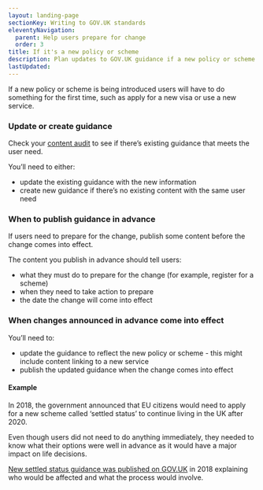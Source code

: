 ```yaml
---
layout: landing-page
sectionKey: Writing to GOV.UK standards
eleventyNavigation:
  parent: Help users prepare for change
  order: 3
title: If it's a new policy or scheme
description: Plan updates to GOV.UK guidance if a new policy or scheme is about to come into place.
lastUpdated:
---
```

If a new policy or scheme is being introduced users will have to do something for the first time, such as apply for a new visa or use a new service.

### Update or create guidance

Check your [content audit](/writing-to-gov-uk-standards/plan-manage-content/manage-existing-govuk-content/) to see if there’s existing guidance that meets the user need.

You’ll need to either:

+ update the existing guidance with the new information
+ create new guidance if there’s no existing content with the same user need

### When to publish guidance in advance

If users need to prepare for the change, publish some content before the change comes into effect.

The content you publish in advance should tell users:

+ what they must do to prepare for the change (for example, register for a scheme)
+ when they need to take action to prepare
+ the date the change will come into effect

### When changes announced in advance come into effect

You’ll need to:

+ update the guidance to reflect the new policy or scheme - this might include content linking to a new service
+ publish the updated guidance when the change comes into effect

#### Example

In 2018, the government announced that EU citizens would need to apply for a new scheme called ‘settled status’ to continue living in the UK after 2020. 

Even though users did not need to do anything immediately, they needed to know what their options were well in advance as it would have a major impact on life decisions.

[New settled status guidance was published on GOV.UK](http://webarchive.nationalarchives.gov.uk/20180807221702/https://www.gov.uk/settled-status-eu-citizens-families) in 2018 explaining who would be affected and what the process would involve.
